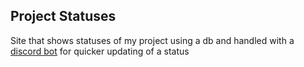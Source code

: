 ## Project Statuses
Site that shows statuses of my project using a db and handled with a [discord bot](https://github.com/Zilezia/stasuses-zva/tree/main/reador) for quicker updating of a status